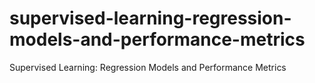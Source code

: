 # supervised-learning-regression-models-and-performance-metrics
Supervised Learning: Regression Models and Performance Metrics

